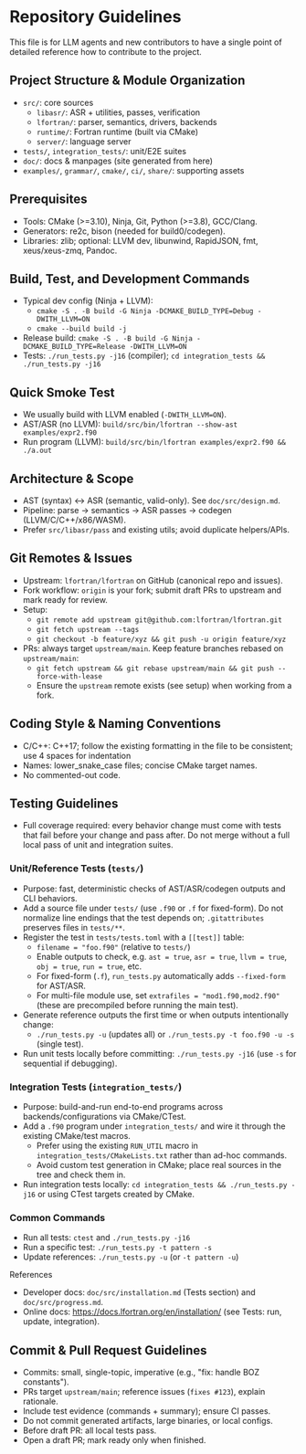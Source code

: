 # Repository Guidelines

This file is for LLM agents and new contributors to have a single point of detailed 
reference how to contribute to the project.

## Project Structure & Module Organization
- `src/`: core sources
  - `libasr/`: ASR + utilities, passes, verification
  - `lfortran/`: parser, semantics, drivers, backends
  - `runtime/`: Fortran runtime (built via CMake)
  - `server/`: language server
- `tests/`, `integration_tests/`: unit/E2E suites
- `doc/`: docs & manpages (site generated from here)
- `examples/`, `grammar/`, `cmake/`, `ci/`, `share/`: supporting assets

## Prerequisites
- Tools: CMake (>=3.10), Ninja, Git, Python (>=3.8), GCC/Clang.
- Generators: re2c, bison (needed for build0/codegen).
- Libraries: zlib; optional: LLVM dev, libunwind, RapidJSON, fmt, xeus/xeus-zmq, Pandoc.

## Build, Test, and Development Commands
- Typical dev config (Ninja + LLVM):
  - `cmake -S . -B build -G Ninja -DCMAKE_BUILD_TYPE=Debug -DWITH_LLVM=ON`
  - `cmake --build build -j`
- Release build: `cmake -S . -B build -G Ninja -DCMAKE_BUILD_TYPE=Release -DWITH_LLVM=ON`
- Tests: `./run_tests.py -j16` (compiler); `cd integration_tests && ./run_tests.py -j16`

## Quick Smoke Test
- We usually build with LLVM enabled (`-DWITH_LLVM=ON`).
- AST/ASR (no LLVM): `build/src/bin/lfortran --show-ast examples/expr2.f90`
- Run program (LLVM): `build/src/bin/lfortran examples/expr2.f90 && ./a.out`

## Architecture & Scope
- AST (syntax) ↔ ASR (semantic, valid-only). See `doc/src/design.md`.
- Pipeline: parse → semantics → ASR passes → codegen (LLVM/C/C++/x86/WASM).
- Prefer `src/libasr/pass` and existing utils; avoid duplicate helpers/APIs.

## Git Remotes & Issues
- Upstream: `lfortran/lfortran` on GitHub (canonical repo and issues).
- Fork workflow: `origin` is your fork; submit draft PRs to upstream and mark ready for review.
- Setup:
  - `git remote add upstream git@github.com:lfortran/lfortran.git`
  - `git fetch upstream --tags`
  - `git checkout -b feature/xyz && git push -u origin feature/xyz`
 - PRs: always target `upstream/main`. Keep feature branches rebased on `upstream/main`:
   - `git fetch upstream && git rebase upstream/main && git push --force-with-lease`
   - Ensure the `upstream` remote exists (see setup) when working from a fork.

## Coding Style & Naming Conventions
- C/C++: C++17; follow the existing formatting in the file to be consistent; use 4 spaces for indentation
- Names: lower_snake_case files; concise CMake target names.
- No commented-out code.

## Testing Guidelines
- Full coverage required: every behavior change must come with tests that fail before your change and pass after. Do not merge without a full local pass of unit and integration suites.

### Unit/Reference Tests (`tests/`)
- Purpose: fast, deterministic checks of AST/ASR/codegen outputs and CLI behaviors.
- Add a source file under `tests/` (use `.f90` or `.f` for fixed-form). Do not normalize line endings that the test depends on; `.gitattributes` preserves files in `tests/**`.
- Register the test in `tests/tests.toml` with a `[[test]]` table:
  - `filename = "foo.f90"` (relative to `tests/`)
  - Enable outputs to check, e.g. `ast = true`, `asr = true`, `llvm = true`, `obj = true`, `run = true`, etc.
  - For fixed-form (`.f`), `run_tests.py` automatically adds `--fixed-form` for AST/ASR.
  - For multi-file module use, set `extrafiles = "mod1.f90,mod2.f90"` (these are precompiled before running the main test).
- Generate reference outputs the first time or when outputs intentionally change:
  - `./run_tests.py -u` (updates all) or `./run_tests.py -t foo.f90 -u -s` (single test).
- Run unit tests locally before committing: `./run_tests.py -j16` (use `-s` for sequential if debugging).

### Integration Tests (`integration_tests/`)
- Purpose: build-and-run end-to-end programs across backends/configurations via CMake/CTest.
- Add a `.f90` program under `integration_tests/` and wire it through the existing CMake/test macros.
  - Prefer using the existing `RUN_UTIL` macro in `integration_tests/CMakeLists.txt` rather than ad-hoc commands.
  - Avoid custom test generation in CMake; place real sources in the tree and check them in.
- Run integration tests locally: `cd integration_tests && ./run_tests.py -j16` or using CTest targets created by CMake.

### Common Commands
- Run all tests: `ctest` and `./run_tests.py -j16`
- Run a specific test: `./run_tests.py -t pattern -s`
- Update references: `./run_tests.py -u` (or `-t pattern -u`)

References
- Developer docs: `doc/src/installation.md` (Tests section) and `doc/src/progress.md`.
- Online docs: https://docs.lfortran.org/en/installation/ (see Tests: run, update, integration).

## Commit & Pull Request Guidelines
- Commits: small, single-topic, imperative (e.g., "fix: handle BOZ constants").
- PRs target `upstream/main`; reference issues (`fixes #123`), explain rationale.
- Include test evidence (commands + summary); ensure CI passes.
- Do not commit generated artifacts, large binaries, or local configs.
 - Before draft PR: all local tests pass.
 - Open a draft PR; mark ready only when finished.
